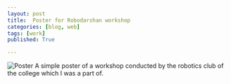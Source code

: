 ```yaml
---
layout: post
title:  Poster for Robodarshan workshop
categories: [blog, web]
tags: [work]
published: True

---
```


![Poster](/assets/work/gd.jpg)
A simple poster of a workshop conducted by the robotics club of the college which I was a part of.
